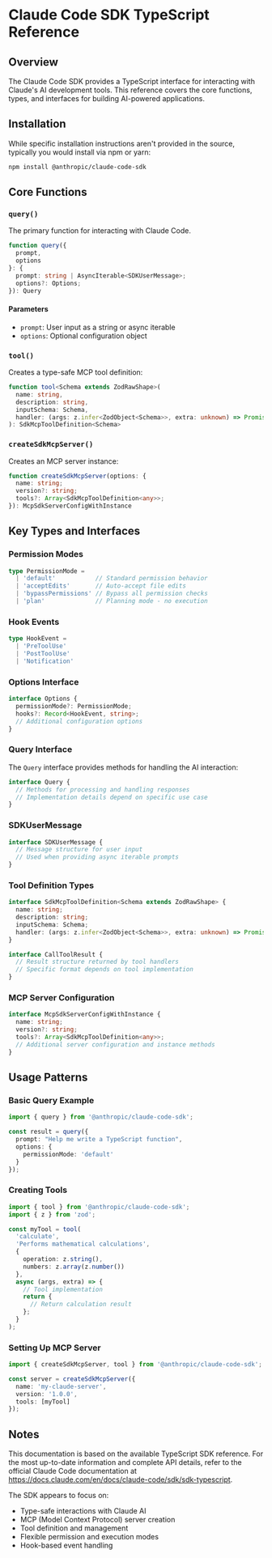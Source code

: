 # Claude Code SDK TypeScript Reference

## Overview

The Claude Code SDK provides a TypeScript interface for interacting with Claude's AI development tools. This reference covers the core functions, types, and interfaces for building AI-powered applications.

## Installation

While specific installation instructions aren't provided in the source, typically you would install via npm or yarn:

```bash
npm install @anthropic/claude-code-sdk
```

## Core Functions

### `query()`

The primary function for interacting with Claude Code.

```typescript
function query({
  prompt,
  options
}: {
  prompt: string | AsyncIterable<SDKUserMessage>;
  options?: Options;
}): Query
```

#### Parameters
- `prompt`: User input as a string or async iterable
- `options`: Optional configuration object

### `tool()`

Creates a type-safe MCP tool definition:

```typescript
function tool<Schema extends ZodRawShape>(
  name: string,
  description: string,
  inputSchema: Schema,
  handler: (args: z.infer<ZodObject<Schema>>, extra: unknown) => Promise<CallToolResult>
): SdkMcpToolDefinition<Schema>
```

### `createSdkMcpServer()`

Creates an MCP server instance:

```typescript
function createSdkMcpServer(options: {
  name: string;
  version?: string;
  tools?: Array<SdkMcpToolDefinition<any>>;
}): McpSdkServerConfigWithInstance
```

## Key Types and Interfaces

### Permission Modes

```typescript
type PermissionMode =
  | 'default'           // Standard permission behavior
  | 'acceptEdits'       // Auto-accept file edits
  | 'bypassPermissions' // Bypass all permission checks
  | 'plan'              // Planning mode - no execution
```

### Hook Events

```typescript
type HookEvent =
  | 'PreToolUse'
  | 'PostToolUse'
  | 'Notification'
```

### Options Interface

```typescript
interface Options {
  permissionMode?: PermissionMode;
  hooks?: Record<HookEvent, string>;
  // Additional configuration options
}
```

### Query Interface

The `Query` interface provides methods for handling the AI interaction:

```typescript
interface Query {
  // Methods for processing and handling responses
  // Implementation details depend on specific use case
}
```

### SDKUserMessage

```typescript
interface SDKUserMessage {
  // Message structure for user input
  // Used when providing async iterable prompts
}
```

### Tool Definition Types

```typescript
interface SdkMcpToolDefinition<Schema extends ZodRawShape> {
  name: string;
  description: string;
  inputSchema: Schema;
  handler: (args: z.infer<ZodObject<Schema>>, extra: unknown) => Promise<CallToolResult>;
}

interface CallToolResult {
  // Result structure returned by tool handlers
  // Specific format depends on tool implementation
}
```

### MCP Server Configuration

```typescript
interface McpSdkServerConfigWithInstance {
  name: string;
  version?: string;
  tools?: Array<SdkMcpToolDefinition<any>>;
  // Additional server configuration and instance methods
}
```

## Usage Patterns

### Basic Query Example

```typescript
import { query } from '@anthropic/claude-code-sdk';

const result = query({
  prompt: "Help me write a TypeScript function",
  options: {
    permissionMode: 'default'
  }
});
```

### Creating Tools

```typescript
import { tool } from '@anthropic/claude-code-sdk';
import { z } from 'zod';

const myTool = tool(
  'calculate',
  'Performs mathematical calculations',
  {
    operation: z.string(),
    numbers: z.array(z.number())
  },
  async (args, extra) => {
    // Tool implementation
    return {
      // Return calculation result
    };
  }
);
```

### Setting Up MCP Server

```typescript
import { createSdkMcpServer, tool } from '@anthropic/claude-code-sdk';

const server = createSdkMcpServer({
  name: 'my-claude-server',
  version: '1.0.0',
  tools: [myTool]
});
```

## Notes

This documentation is based on the available TypeScript SDK reference. For the most up-to-date information and complete API details, refer to the official Claude Code documentation at https://docs.claude.com/en/docs/claude-code/sdk/sdk-typescript.

The SDK appears to focus on:
- Type-safe interactions with Claude AI
- MCP (Model Context Protocol) server creation
- Tool definition and management
- Flexible permission and execution modes
- Hook-based event handling